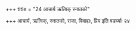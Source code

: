 +++
title = "24 आचार्य ऋत्विक् स्नातको"

+++
आचार्य, ऋत्विक्, स्नातको, राजा, विवाह्यः, प्रिय इति षडर्घ्याः २४